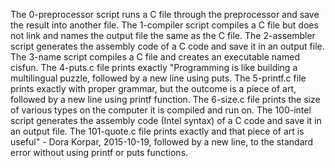 The  0-preprocessor script runs a C file through the preprocessor and save the result into another file.
The 1-compiler script  compiles a C file but does not link and names the output file the same as the C file.
The 2-assembler script generates the assembly code of a C code and save it in an output file.
The 3-name script compiles a C file and creates an executable named cisfun.
The 4-puts.c file prints exactly "Programming is like building a multilingual puzzle, followed by a new line using puts.
The 5-printf.c file prints exactly with proper grammar, but the outcome is a piece of art, followed by a new line using printf function.
The 6-size.c file prints the size of various types on the computer it is compiled and run on.
The 100-intel script generates the assembly code (Intel syntax) of a C code and save it in an output file.
The 101-quote.c file prints exactly and that piece of art is useful" - Dora Korpar, 2015-10-19, followed by a new line, to the standard error without using printf or puts functions.
